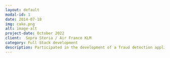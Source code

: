 ```yaml
---
layout: default
modal-id: 1
date: 2014-07-18
img: cake.png
alt: image-alt
project-date: October 2022
client:  Sopra Steria / Air France KLM
category: Full Stack development
description: Participated in the development of a fraud detection application (Java Spring, Lombok, unit testing & integration, Bitbucket, Oracle DB) in an international, agile environment. Migration of screens and data graphs (AngularJS to Angular, provision of APIs). Full control of continuous deployment and production launch on client server (Bamboo, COMO, ElasticSearch, Kafka).
---
```

